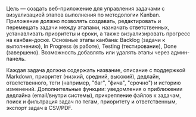Цель — создать веб-приложение для управления задачами с визуализацией этапов выполнения по методологии Kanban. Приложение должно позволять создавать, редактировать и перемещать задачи между этапами, назначать ответственных, устанавливать приоритеты и сроки, а также визуализировать прогресс на канбан-доске. Основные этапы канбана: Backlog (задачи к выполнению), In Progress (в работе), Testing (тестирование), Done (завершено). Возможность добавлять или удалять этапы через админ-панель.

Каждая задача должна содержать название, описание с поддержкой Markdown, приоритет (низкий, средний, высокий), дедлайн, ответственного, теги (например, "баг", "фича", "срочно") и историю изменений. Дополнительные функции: уведомления о приближении дедлайна (email/внутри системы), прикрепление файлов к задачам, поиск и фильтрация задач по тегам, приоритету и ответственным, экспорт задач в CSV/PDF.